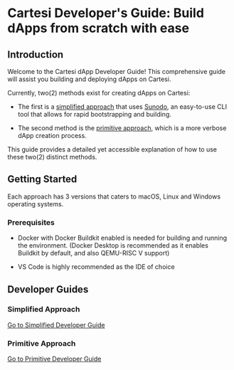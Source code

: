 # Cartesi Developer's Guide: Build dApps from scratch with ease

## Introduction

Welcome to the Cartesi dApp Developer Guide! This comprehensive guide will assist you building and deploying dApps on Cartesi.

Currently, two(2) methods exist for creating dApps on Cartesi:

- The first is a [simplified approach](/simplified%20approach/) that uses [Sunodo](docs.sunodo.io), an easy-to-use CLI tool that allows for rapid bootstrapping and building. 

- The second method is the [primitive approach](/primitive%20approach/), which is a more verbose dApp creation process.

This guide provides a detailed yet accessible explanation of how to use these two(2) distinct methods.


## Getting Started

Each approach has 3 versions that caters to macOS, Linux and Windows operating systems. 

### Prerequisites

- Docker with Docker Buildkit enabled is needed for building and running the environment. (Docker Desktop is recommended as it enables Buildkit by default, and also QEMU-RISC V support)

- VS Code is highly recommended as the IDE of choice

## Developer Guides

### Simplified Approach

[Go to Simplified Developer Guide](/simplified%20approach/)

### Primitive Approach

[Go to Primitive Developer Guide](/primitive%20approach/)



